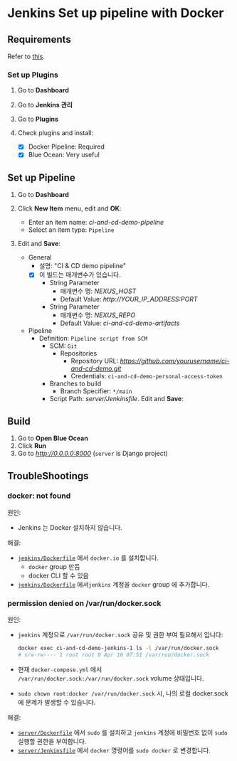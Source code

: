 # Jenkins Set up pipeline with Docker

## Requirements

Refer to [this](./jenkins.md).

### Set up Plugins

1. Go to **Dashboard**

2. Go to **Jenkins 관리**

3. Go to **Plugins**

4. Check plugins and install:

   - [x] Docker Pipeline: Required
   - [x] Blue Ocean: Very useful

## Set up Pipeline

1. Go to **Dashboard**

2. Click **New Item** menu, edit and **OK**:

   - Enter an item name: _ci-and-cd-demo-pipeline_
   - Select an item type: `Pipeline`

3. Edit and **Save**:

   - General
     - 설명: "CI & CD demo pipeline"
     - [x] 이 빌드는 매개변수가 있습니다.
       - String Parameter
         - 매개변수 명: _NEXUS_HOST_
         - Default Value: _http://YOUR_IP_ADDRESS:PORT_
       - String Parameter
         - 매개변수 명: _NEXUS_REPO_
         - Default Value: _ci-and-cd-demo-artifacts_
   - Pipeline
     - Definition: `Pipeline script from SCM`
       - SCM: `Git`
         - Repositories
           - Repository URL: _https://github.com/yourusername/ci-and-cd-demo.git_
           - Credentials: `ci-and-cd-demo-personal-access-token`
       - Branches to build
         - Branch Specifier: `*/main`
       - Script Path: _server/Jenkinsfile_. Edit and **Save**:

## Build

1. Go to **Open Blue Ocean**
2. Click **Run**
3. Go to _http://0.0.0.0:8000_ (`server` is Django project)

## TroubleShootings

### docker: not found

원인:

- Jenkins 는 Docker 설치하지 않습니다.

해결:

- [`jenkins/Dockerfile`](../jenkins/Dockerfile) 에서 `docker.io` 를 설치합니다.
  - `docker` group 만듬
  - docker CLI 할 수 있음
- [`jenkins/Dockerfile`](../jenkins/Dockerfile) 에서`jenkins` 계정을 `docker` group 에 추가합니다.

### permission denied on /var/run/docker.sock

원인:

- `jenkins` 계정으로 `/var/run/docker.sock` 공유 및 권한 부여 필요해서 입니다:

  ```bash
  docker exec ci-and-cd-demo-jenkins-1 ls -l /var/run/docker.sock
  # srw-rw---- 1 root root 0 Apr 16 07:51 /var/run/docker.sock
  ```

- 현재 `docker-compose.yml` 에서 `/var/run/docker.sock:/var/run/docker.sock` volume 상태입니다.

- `sudo chown root:docker /var/run/docker.sock` 시, 나의 로컬 docker.sock 에 문제가 발생할 수 있습니다.

해결:

- [`server/Dockerfile`](../jenkins/Dockerfile) 에서 `sudo` 를 설치하고 `jenkins` 계정에 비밀번호 없이 `sudo` 실행할 권한을 부여합니다.
- [`server/Jenkinsfile`](../jenkins/Dockerfile) 에서 `docker` 명령어를 `sudo docker` 로 변경합니다.
